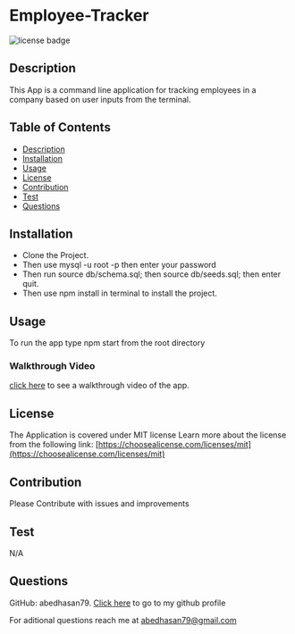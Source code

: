 # Employee-Tracker
![license badge](https://img.shields.io/badge/license-MIT-success)

## Description

This App is a command line application for tracking employees in a company based on user inputs from the terminal.

## Table of Contents

- [Description](#Description)
- [Installation](#Installation)
- [Usage](#Usage)
- [License](#License)
- [Contribution](#Contribution)
- [Test](#Test)
- [Questions](#Questions)


## Installation

- Clone the Project.
- Then use mysql -u root -p then enter your password
- Then run source db/schema.sql; then source db/seeds.sql; then enter quit.
- Then use npm install in terminal to install the project.

## Usage

To run the app type npm start from the root directory

### Walkthrough Video
[click here](https://app.castify.com/view/63918b05-ff58-4744-b34c-beb570cea59a) to see a walkthrough video of the app.

## License
The Application is covered under MIT license
Learn more about the license from the following link: [https://choosealicense.com/licenses/mit](https://choosealicense.com/licenses/mit)

## Contribution

Please Contribute with issues and improvements

## Test

N/A

## Questions

GitHub: abedhasan79. [Click here](https://github.com/abedhasan79) to go to my github profile

For aditional questions reach me at abedhasan79@gmail.com
